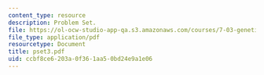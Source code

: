 ```yaml
---
content_type: resource
description: Problem Set.
file: https://ol-ocw-studio-app-qa.s3.amazonaws.com/courses/7-03-genetics-fall-2004/ccbf8ce6203a0f361aa50bd24e9a1e06_pset3.pdf
file_type: application/pdf
resourcetype: Document
title: pset3.pdf
uid: ccbf8ce6-203a-0f36-1aa5-0bd24e9a1e06
---
```

